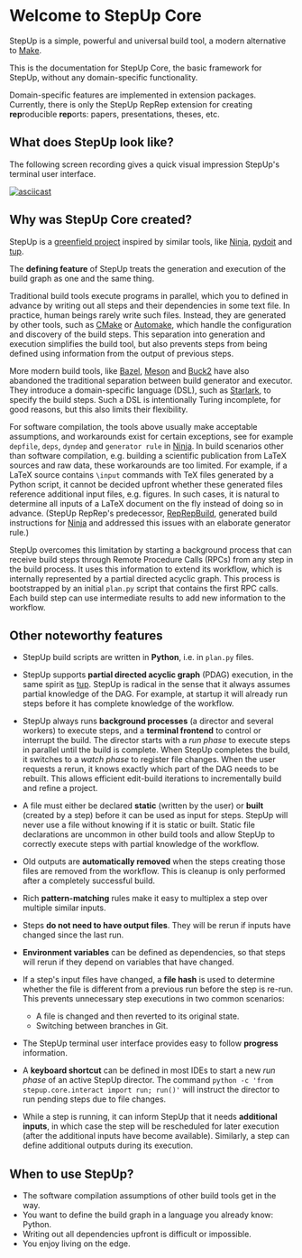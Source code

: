 # Welcome to StepUp Core

StepUp is a simple, powerful and universal build tool, a modern alternative to [Make](https://en.wikipedia.org/wiki/Make_(software)).

This is the documentation for StepUp Core, the basic framework for StepUp, without any domain-specific functionality.

Domain-specific features are implemented in extension packages.
Currently, there is only the StepUp RepRep extension for creating **rep**roducible **rep**orts: papers, presentations, theses, etc.


## What does StepUp look like?

The following screen recording gives a quick visual impression StepUp's terminal user interface.

[![asciicast](https://asciinema.org/a/656610.svg)](https://asciinema.org/a/656610)


## Why was StepUp Core created?

StepUp is a [greenfield project](https://en.wikipedia.org/wiki/Greenfield_project) inspired by similar tools, like [Ninja](https://ninja-build.org/), [pydoit](https://pydoit.org/) and [tup](https://gittup.org/tup).

The **defining feature** of StepUp treats the generation and execution of the build graph as one and the same thing.

Traditional build tools execute programs in parallel, which you to defined in advance by writing out all steps and their dependencies in some text file.
In practice, human beings rarely write such files.
Instead, they are generated by other tools,
such as [CMake](https://cmake.org) or [Automake](https://www.gnu.org/software/automake/),
which handle the configuration and discovery of the build steps.
This separation into generation and execution simplifies the build tool, but also prevents steps from being defined using information from the output of previous steps.

More modern build tools, like [Bazel](https://bazel.build/), [Meson](https://mesonbuild.com) and [Buck2](https://buck2.build/) have also abandoned the traditional separation between build generator and executor.
They introduce a domain-specific language (DSL), such as [Starlark](https://github.com/bazelbuild/starlark/), to specify the build steps.
Such a DSL is intentionally Turing incomplete, for good reasons, but this also limits their flexibility.

For software compilation, the tools above usually make acceptable assumptions, and workarounds exist for certain exceptions,
see for example `depfile`, `deps`, `dyndep` and `generator rule` in [Ninja](https://ninja-build.org/).
In build scenarios other than software compilation,
e.g. building a scientific publication from LaTeX sources and raw data,
these workarounds are too limited.
For example, if a LaTeX source contains `\input` commands with TeX files generated by a Python script, it cannot be decided upfront whether these generated files reference additional input files, e.g. figures.
In such cases, it is natural to determine all inputs of a LaTeX document on the fly instead of doing so in advance.
(StepUp RepRep's predecessor, [RepRepBuild](https://github.com/reproducible-reporting/reprepbuild), generated build instructions for [Ninja](https://ninja-build.org/) and addressed this issues with an elaborate generator rule.)

StepUp overcomes this limitation by starting a background process that can receive build steps
through Remote Procedure Calls (RPCs) from any step in the build process.
It uses this information to extend its workflow,
which is internally represented by a partial directed acyclic graph.
This process is bootstrapped by an initial `plan.py` script that contains the first RPC calls.
Each build step can use intermediate results to add new information to the workflow.


## Other noteworthy features

- StepUp build scripts are written in **Python**, i.e. in `plan.py` files.

- StepUp supports **partial directed acyclic graph** (PDAG) execution, in the same spirit as [tup](https://gittup.org/tup).
  StepUp is radical in the sense that it always assumes partial knowledge of the DAG.
  For example, at startup it will already run steps before it has complete knowledge of the workflow.

- StepUp always runs **background processes** (a director and several workers) to execute steps,
  and a **terminal frontend** to control or interrupt the build.
  The director starts with a *run phase* to execute steps in parallel until the build is complete.
  When StepUp completes the build, it switches to a *watch phase* to register file changes.
  When the user requests a rerun, it knows exactly which part of the DAG needs to be rebuilt.
  This allows efficient edit-build iterations to incrementally build and refine a project.

- A file must either be declared **static** (written by the user) or **built** (created by a step)
  before it can be used as input for steps.
  StepUp will never use a file without knowing if it is static or built.
  Static file declarations are uncommon in other build tools and
  allow StepUp to correctly execute steps with partial knowledge of the workflow.

- Old outputs are **automatically removed**
  when the steps creating those files are removed from the workflow.
  This is cleanup is only performed after a completely successful build.

- Rich **pattern-matching** rules make it easy to multiplex a step over multiple similar inputs.

- Steps **do not need to have output files**.
  They will be rerun if inputs have changed since the last run.

- **Environment variables** can be defined as dependencies,
  so that steps will rerun if they depend on variables that have changed.

- If a step's input files have changed, a **file hash** is used to determine whether the file
  is different from a previous run before the step is re-run.
  This prevents unnecessary step executions in two common scenarios:

    - A file is changed and then reverted to its original state.
    - Switching between branches in Git.

- The StepUp terminal user interface provides easy to follow **progress** information.

- A **keyboard shortcut** can be defined in most IDEs to start
  a new *run phase* of an active StepUp director.
  The command `python -c 'from stepup.core.interact import run; run()'` will instruct the director to run pending steps due to file changes.

- While a step is running, it can inform StepUp that it needs **additional inputs**,
  in which case the step will be rescheduled for later execution
  (after the additional inputs have become available).
  Similarly, a step can define additional outputs during its execution.


## When to use StepUp?

- The software compilation assumptions of other build tools get in the way.
- You want to define the build graph in a language you already know: Python.
- Writing out all dependencies upfront is difficult or impossible.
- You enjoy living on the edge.
